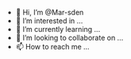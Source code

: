 - 👋 Hi, I’m @Mar-sden
- 👀 I’m interested in ...
- 🌱 I’m currently learning ...
- 💞️ I’m looking to collaborate on ...
- 📫 How to reach me ...

<!---
Mar-sden/Mar-sden is a ✨ special ✨ repository because its `README.md` (this file) appears on your GitHub profile.
You can click the Preview link to take a look at your changes.
--->
